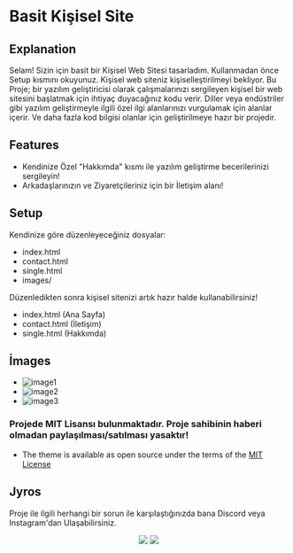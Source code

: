 # Basit Kişisel Site

## Explanation

Selam! Sizin için basit bir Kişisel Web Sitesi tasarladım. Kullanmadan önce Setup kısmını okuyunuz.
Kişisel web siteniz kişiselleştirilmeyi bekliyor. Bu Proje; bir yazılım geliştiricisi olarak çalışmalarınızı sergileyen kişisel bir web sitesini başlatmak için ihtiyaç duyacağınız kodu verir. Diller veya endüstriler gibi yazılım geliştirmeyle ilgili özel ilgi alanlarınızı vurgulamak için alanlar içerir. 
Ve daha fazla kod bilgisi olanlar için geliştirilmeye hazır bir projedir.

## Features

* Kendinize Özel "Hakkımda" kısmı ile yazılım geliştirme becerilerinizi sergileyin!
* Arkadaşlarınızın ve Ziyaretçileriniz için bir İletişim alanı!

## Setup

Kendinize göre düzenleyeceğiniz dosyalar:

* index.html
* contact.html
* single.html
* images/

Düzenledikten sonra kişisel sitenizi artık hazır halde kullanabilirsiniz!



* index.html (Ana Sayfa)
* contact.html (İletişim)
* single.html (Hakkımda)


## İmages

* ![image1](https://media.discordapp.net/attachments/850780823765909559/853707536199712778/unknown.png?width=535&height=426)
* ![image2](https://media.discordapp.net/attachments/850780823765909559/853708371068190740/unknown.png?width=797&height=425)
* ![image3](https://media.discordapp.net/attachments/850780823765909559/853708598697918464/unknown.png?width=511&height=426)

### Projede MIT Lisansı bulunmaktadır. Proje sahibinin haberi olmadan paylaşılması/satılması yasaktır! 
* The theme is available as open source under the terms of the [MIT License](https://github.com/Jyros/jyros-personal-website/blob/main/LICENSE)

## Jyros 

Proje ile ilgili herhangi bir sorun ile karşılaştığınızda bana Discord veya Instagram'dan Ulaşabilirsiniz.

<p align="center">
 <a href="https://discord.com/users/796032235085627422" target"blank_"><img src="https://img.shields.io/badge/Discord%20-7289DA.svg?&style=for-the-badge&logo=discord&logoColor=white"></a>
 <a href="https://www.instagram.com/jyros1/" target"blank_"><img src="https://img.shields.io/badge/INSTAGRAM%20-DC3175.svg?&style=for-the-badge&logo=instagram&logoColor=white"></a>
